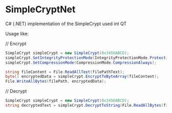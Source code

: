 # SimpleCryptNet
C# (.NET) implementation of the SimpleCrypt used int QT


Usage like:

// Encrypt

```c#
SimpleCrypt simpleCrypt = new SimpleCrypt(0x3456ABCD);
simpleCrypt.SetIntegrityProtectionMode(IntegrityProtectionMode.ProtectionHash);
simpleCrypt.SetCompressionMode(CompressionMode.CompressionAlways);

string fileContent = File.ReadAllText(filePathText);
byte[] encryptedData = simpleCrypt.EncryptToByteArray(fileContent);
File.WriteAllBytes(filePath, encryptedData);

```

// Decrypt

```c#
SimpleCrypt simpleCrypt = new SimpleCrypt(0x3456ABCD);
string decryptedText = simpleCrypt.DecryptToString(File.ReadAllBytes(filePath));
```
